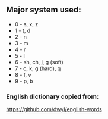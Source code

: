 ## Major system used:
- 0 - s, x, z
- 1 - t, d
- 2 - n
- 3 - m
- 4 - r
- 5 - l
- 6 - sh, ch, j, g (soft)
- 7 - c, k, g (hard), q
- 8 - f, v
- 9 - p, b

### English dictionary copied from:
https://github.com/dwyl/english-words
